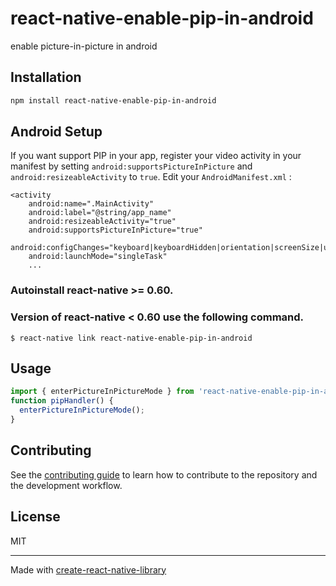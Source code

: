 # react-native-enable-pip-in-android

enable picture-in-picture in android

## Installation

```sh
npm install react-native-enable-pip-in-android
```

## Android Setup

If you want support PIP in your app, register your video activity in your manifest by setting `android:supportsPictureInPicture` and `android:resizeableActivity` to `true`. Edit your `AndroidManifest.xml` :

```
<activity
    android:name=".MainActivity"
    android:label="@string/app_name"
    android:resizeableActivity="true"
    android:supportsPictureInPicture="true"
    android:configChanges="keyboard|keyboardHidden|orientation|screenSize|uiMode|locale|layoutDirection|fontScale|screenLayout|density|smallestScreenSize"
    android:launchMode="singleTask"
    ...
```

### Autoinstall react-native >= 0.60.

### Version of react-native < 0.60 use the following command.

`$ react-native link react-native-enable-pip-in-android`

## Usage

```javascript
import { enterPictureInPictureMode } from 'react-native-enable-pip-in-android';
function pipHandler() {
  enterPictureInPictureMode();
}
```

## Contributing

See the [contributing guide](CONTRIBUTING.md) to learn how to contribute to the repository and the development workflow.

## License

MIT

---

Made with [create-react-native-library](https://github.com/callstack/react-native-builder-bob)
